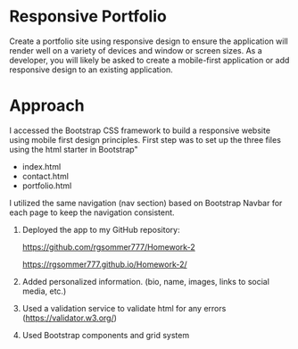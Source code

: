 # Responsive Portfolio

Create a portfolio site using responsive design to ensure the application will render well on a variety of devices and window or screen sizes. As a developer, you will likely be asked to create a mobile-first application or add responsive design to an existing application.

# Approach
I accessed the Bootstrap CSS framework to build a responsive website using mobile first design principles. First step was to set up the three files using the html starter in Bootstrap"

- index.html
- contact.html
- portfolio.html

I utilized the same navigation (nav section) based on Bootstrap Navbar for each page to keep the navigation consistent.

1. Deployed the app to my GitHub repository:<p></p>
    https://github.com/rgsommer777/Homework-2 <p></p>
    https://rgsommer777.github.io/Homework-2/

2. Added personalized information. (bio, name, images, links to social media, etc.)

3. Used a validation service to validate html for any errors (https://validator.w3.org/)

4. Used Bootstrap components and grid system
